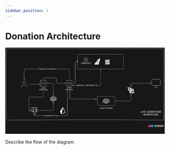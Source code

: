 ```yaml
---
sidebar_position: 1
---
```


# Donation Architecture

![Donation Architecture](./img/donations-arch.png 'Donations')

Describe the flow of the diagram
